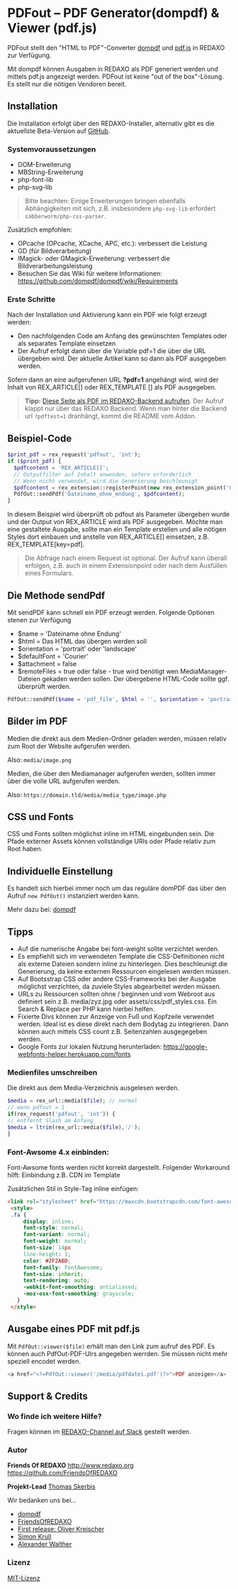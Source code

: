# PDFout – PDF Generator(dompdf)  & Viewer (pdf.js) 

PDFout stellt den "HTML to PDF"-Converter [dompdf](http://dompdf.github.io) und [pdf.js](https://github.com/mozilla/pdf.js) in REDAXO zur Verfügung.

Mit dompdf können Ausgaben in REDAXO als PDF generiert werden und mittels pdf.js angezeigt werden. PDFout ist keine "out of the box"-Lösung. Es stellt nur die nötigen Vendoren bereit.  

## Installation

Die Installation erfolgt über den REDAXO-Installer, alternativ gibt es die aktuellste Beta-Version auf [GitHub](https://github.com/FriendsOfREDAXO/pdfout).

### Systemvoraussetzungen

- DOM-Erweiterung
- MBString-Erweiterung
- php-font-lib
- php-svg-lib

> Bitte beachten: Einige Erweiterungen bringen ebenfalls Abhängigkeiten mit sich, z.B. insbesondere `php-svg-lib` erfordert `sabberworm/php-css-parser`.

Zusätzlich empfohlen:

* OPcache (OPcache, XCache, APC, etc.): verbessert die Leistung
* GD (für Bildverarbeitung)
* IMagick- oder GMagick-Erweiterung: verbessert die Bildverarbeitungsleistung
* Besuchen Sie das Wiki für weitere Informationen: <https://github.com/dompdf/dompdf/wiki/Requirements>

### Erste Schritte

Nach der Installation und Aktivierung kann ein PDF wie folgt erzeugt werden:

- Den nachfolgenden Code am Anfang des gewünschten Templates oder als separates Template einsetzen
- Der Aufruf erfolgt dann über die Variable pdf=1 die über die URL übergeben wird. Der aktuelle Artikel kann so dann als PDF ausgegeben werden.

Sofern dann an eine aufgerufenen URL **?pdf=1** angehängt wird, wird der Inhalt von REX_ARTICLE[] oder REX_TEMPLATE [] als PDF ausgegeben.

> **Tipp:** [Diese Seite als PDF im REDAXO-Backend aufrufen](index.php?pdftest=1). Der Aufruf klappt nur über das REDAXO Backend. Wenn man hinter die Backend url `?pdftest=1` dranhängt, kommt die README vom Addon.

## Beispiel-Code

```php
$print_pdf = rex_request('pdfout', 'int');
if ($print_pdf) {
  $pdfcontent = 'REX_ARTICLE[]';
  // Outputfilter auf Inhalt anwenden, sofern erforderlich
  // Wenn nicht verwendet, wird die Generierung beschleunigt
  $pdfcontent = rex_extension::registerPoint(new rex_extension_point('OUTPUT_FILTER', $pdfcontent));
  PdfOut::sendPdf('Dateiname_ohne_endung', $pdfcontent);
}
```

In diesem Beispiel wird überprüft ob pdfout als Parameter übergeben wurde und der Output von REX_ARTICLE wird als PDF ausgegeben. Möchte man eine gestaltete Ausgabe, sollte man ein Template erstellen und alle nötigen Styles dort einbauen und anstelle von REX_ARTICLE[] einsetzen, z.B. REX_TEMPLATE[key=pdf]. 

> Die Abfrage nach einem Request ist optional. Der Aufruf kann überall erfolgen, z.B. auch in einem Extensionpoint oder nach dem Ausfüllen eines Formulars. 


## Die Methode sendPdf

Mit sendPDF kann schnell ein PDF erzeugt werden. Folgende Optionen stenen zur Verfügung 

- $name = 'Dateiname ohne Endung'
- $html = Das HTML das übergen werden soll 
- $orientation = 'portrait' oder 'landscape'
- $defaultFont = 'Courier'
- $attachment = false 
- $remoteFiles = true oder false - true wird benötigt wen MediaManager-Dateien gekaden werden sollen. Der übergebene HTML-Code sollte ggf. überprüft werden. 

```php
PdfOut::sendPdf($name = 'pdf_file', $html = '', $orientation = 'portrait', $defaultFont ='Courier', $attachment = false, $remoteFiles = true)
```

## Bilder im PDF

Medien die direkt aus dem Medien-Ordner geladen werden, müssen relativ zum Root der Website aufgerufen werden. 

Also: `media/image.png`

Medien, die über den Mediamanager aufgerufen werden, sollten immer über die volle URL aufgerufen werden. 

Also: `https://domain.tld/media/media_type/image.php`

## CSS und Fonts

CSS und Fonts sollten möglichst inline im HTML eingebunden sein. Die Pfade externer Assets können vollständige URls oder Pfade relativ zum Root haben. 

## Individuelle Einstellung
Es handelt sich hierbei immer noch um das reguläre domPDF das über den Aufruf `new PdfOut()` instanziert werden kann. 

Mehr dazu bei: [dompdf](http://dompdf.github.io)


## Tipps

- Auf die numerische Angabe bei font-weight sollte verzichtet werden.
- Es empfiehlt sich im verwendeten Template die CSS-Definitionen nicht als externe Dateien sondern inline zu hinterlegen. Dies beschleunigt die Generierung, da keine externen Ressourcen eingelesen werden müssen.
- Auf Bootsstrap CSS oder andere CSS-Frameworks bei der Ausgabe möglichst verzichten, da zuviele Styles abgearbeitet werden müssen.
- URLs zu Ressourcen sollten ohne / beginnen und vom Webroot aus definiert sein z.B. media/zyz.jpg oder assets/css/pdf_styles.css. Ein Search & Replace per PHP kann hierbei helfen.
- Fixierte Divs können zur Anzeige von Fuß und Kopfzeile verwendet werden. Ideal ist es diese direkt nach dem Bodytag zu integrieren. Dann können auch mittels CSS count z.B. Seitenzahlen ausgegegeben werden.
- Google Fonts zur lokalen Nutzung herunterladen: <https://google-webfonts-helper.herokuapp.com/fonts>

### Medienfiles umschreiben 

Die direkt aus dem Media-Verzeichnis ausgelesen werden.

```php
$media = rex_url::media($file); // normal
// wenn pdfout = 1
if(rex_request('pdfout', 'int')) { 
// entfernt Slash am Anfang
$media = ltrim(rex_url::media($file),'/'); 
}
```

### Font-Awsome 4.x einbinden:

Font-Awsome fonts werden nicht korrekt dargestellt.
Folgender Workaround hilft:
Einbindung z.B. CDN im Template

Zusätzlichen Stil in Style-Tag inline einfügen:

```html 
<link rel="stylesheet" href="https://maxcdn.bootstrapcdn.com/font-awesome/4.6.3/css/font-awesome.min.css">
 <style>
 .fa {
     display: inline;
     font-style: normal;
     font-variant: normal;
     font-weight: normal;
     font-size: 14px
     line-height: 1;
     color: #2F2ABD;
     font-family: FontAwesome;
     font-size: inherit;
     text-rendering: auto;
     -webkit-font-smoothing: antialiased;
     -moz-osx-font-smoothing: grayscale;
   }
 </style>  
```

## Ausgabe eines PDF mit pdf.js

Mit `PdfOut::viewer($file)` erhält man den Link zum aufruf des PDF. Es können auch PdfOut-PDF-Ulrs angegeben werrden. Sie müssen nicht mehr speziell encodet werden. 

```php
<a href="<?=PdfOut::viewer('/media/pdfdatei.pdf')?>">PDF anzeigen</a>
```


## Support & Credits

### Wo finde ich weitere Hilfe?

Fragen können im [REDAXO-Channel auf Slack](https://friendsofredaxo.slack.com/messages/redaxo/) gestellt werden.

### Autor

**Friends Of REDAXO**
http://www.redaxo.org 
https://github.com/FriendsOfREDAXO 

**Projekt-Lead** 
[Thomas Skerbis](https://github.com/skerbis)

Wir bedanken uns bei...

- [dompdf](http://dompdf.github.io)
- [FriendsOfREDAXO](https://github.com/FriendsOfREDAXO)
- [First release: Oliver Kreischer](https://github.com/olien)
- [Simon Krull](https://github.com/crydotsnake)
- [Alexander Walther](https://github.com/alexplusde)

### Lizenz

[MIT-Lizenz](https://github.com/FriendsOfREDAXO/pdfout/blob/master/LICENSE.md) 
